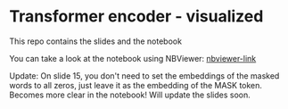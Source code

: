 # Transformer encoder - visualized

This repo contains the slides and the notebook

You can take a look at the notebook using NBViewer:
[nbviewer-link](https://nbviewer.jupyter.org/github/mertensu/transformer-tutorial/blob/master/transformer_encoder.ipynb)

Update: On slide 15, you don't need to set the embeddings of the masked words to all zeros, just leave it as the embedding of the MASK token. Becomes more clear in the notebook! Will update the slides soon. 
